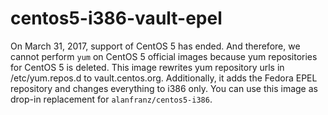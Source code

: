 # centos5-i386-vault-epel

On March 31, 2017, support of CentOS 5 has ended.
And therefore, we cannot perform `yum` on CentOS 5 official images because yum repositories for CentOS 5 is deleted.
This image rewrites yum repository urls in /etc/yum.repos.d to vault.centos.org.
Additionally, it adds the Fedora EPEL repository and changes everything to i386 only.
You can use this image as drop-in replacement for `alanfranz/centos5-i386`.
